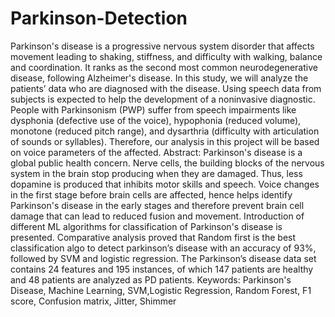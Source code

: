 # Parkinson-Detection
Parkinson's disease is a progressive nervous system disorder that affects movement leading to shaking, stiffness, and difficulty with walking, balance and coordination. It ranks as the second most common neurodegenerative disease, following Alzheimer's disease. In this study, we will analyze the patients’ data who are diagnosed with the disease. Using speech data from subjects is expected to help the development of a noninvasive diagnostic. People with Parkinsonism (PWP) suffer from speech impairments like dysphonia (defective use of the voice), hypophonia (reduced volume), monotone (reduced pitch range), and dysarthria (difficulty with articulation of sounds or syllables). Therefore, our analysis in this project will be based on voice parameters of the affected. 
Abstract: Parkinson's disease is a global public health concern. Nerve cells, the building blocks of the nervous system in the brain stop producing when they are damaged. Thus, less dopamine is produced that inhibits motor skills and speech. Voice changes in the first stage before brain cells are affected, hence helps identify Parkinson's disease in the early stages and therefore prevent brain cell damage that can lead to reduced fusion and movement. Introduction of different ML algorithms for classification of Parkinson's disease is presented. Comparative analysis proved that Random first is the best classification algo to detect parkinson’s disease with an accuracy of 93%, followed by SVM and logistic regression. The Parkinson’s disease data set contains 24 features and 195 instances, of which 147 patients are healthy and 48 patients are analyzed as PD patients.
Keywords: Parkinson's Disease, Machine Learning, SVM,Logistic  Regression, Random Forest, F1 score, Confusion matrix, Jitter, Shimmer
